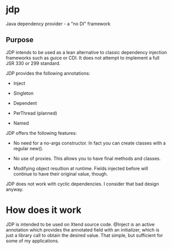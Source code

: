 jdp
===

Java dependency provider - a "no DI" framework


## Purpose

JDP intends to be used as a lean alternative to classic dependency injection frameworks such as guice or CDI.
It does not attempt to implement a full JSR 330 or 299 standard.

JDP provides the following annotations:

* Inject

* Singleton

* Dependent

* PerThread (planned)

* Named

JDP offers the following features:

* No need for a no-args constructor. In fact you can create classes with a regular new().

* No use of proxies. This allows you to have final methods and classes.

* Modifying object resultion at runtime. Fields injected before will continue to have their original value, though.

JDP does not work with cyclic dependencies. I consider that bad design anyway.


# How does it work

JDP is intended to be used on Xtend source code. @Inject is an active annotation which provides the annotated field
with an initializer, which is just a library call to obtain the desired value. That simple, but sufficient for some
of my applications.


